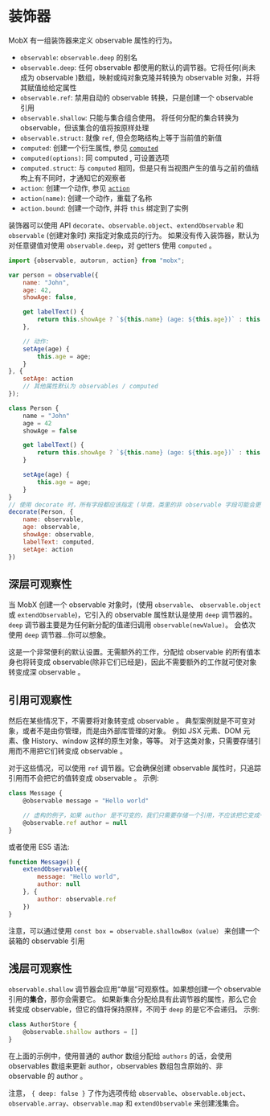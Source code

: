 # 装饰器

MobX 有一组装饰器来定义 observable 属性的行为。

* `observable`: `observable.deep` 的别名
* `observable.deep`: 任何 observable 都使用的默认的调节器。它将任何(尚未成为 observable )数组，映射或纯对象克隆并转换为 observable 对象，并将其赋值给给定属性
* `observable.ref`: 禁用自动的 observable 转换，只是创建一个 observable 引用
* `observable.shallow`: 只能与集合组合使用。 将任何分配的集合转换为 observable，但该集合的值将按原样处理
* `observable.struct`: 就像 `ref`, 但会忽略结构上等于当前值的新值
* `computed`: 创建一个衍生属性, 参见 [`computed`](computed-decorator.md)
* `computed(options)`: 同 computed , 可设置选项
* `computed.struct`: 与 `computed` 相同，但是只有当视图产生的值与之前的值结构上有不同时，才通知它的观察者
* `action`: 创建一个动作, 参见 [`action`](action.md)
* `action(name)`: 创建一个动作，重载了名称
* `action.bound`: 创建一个动作, 并将 `this` 绑定到了实例

装饰器可以使用 API `decorate`、`observable.object`、`extendObservable` 和 `observable` (创建对象时) 来指定对象成员的行为。
如果没有传入装饰器，默认为对任意键值对使用 `observable.deep`，对 getters 使用 `computed` 。

```javascript
import {observable, autorun, action} from "mobx";

var person = observable({
	name: "John",
	age: 42,
	showAge: false,

	get labelText() {
		return this.showAge ? `${this.name} (age: ${this.age})` : this.name;
	},

    // 动作:
    setAge(age) {
        this.age = age;
    }
}, {
    setAge: action
    // 其他属性默认为 observables / computed
});
```

```javascript
class Person {
	name = "John"
	age = 42
	showAge = false

	get labelText() {
		return this.showAge ? `${this.name} (age: ${this.age})` : this.name;
	}

    setAge(age) {
        this.age = age;
    }
}
// 使用 decorate 时，所有字段都应该指定 (毕竟，类里的非 observable 字段可能会更多)
decorate(Person, {
    name: observable,
    age: observable,
    showAge: observable,
    labelText: computed,
    setAge: action
})
```

## 深层可观察性

当 MobX 创建一个 observable 对象时，(使用 `observable`、 `observable.object` 或 `extendObservable`)，它引入的 observable 属性默认是使用 `deep` 调节器的。`deep` 调节器主要是为任何新分配的值递归调用 `observable(newValue)`。
会依次使用 `deep` 调节器...你可以想象。

这是一个非常便利的默认设置。无需额外的工作，分配给 observable 的所有值本身也将转变成 observable(除非它们已经是)，因此不需要额外的工作就可使对象转变成深 observable 。

## 引用可观察性

然后在某些情况下，不需要将对象转变成 observable 。
典型案例就是不可变对象，或者不是由你管理，而是由外部库管理的对象。
例如 JSX 元素、DOM 元素、像 History、window 这样的原生对象，等等。
对于这类对象，只需要存储引用而不用把它们转变成 observable 。

对于这些情况，可以使用 `ref` 调节器。它会确保创建 observable 属性时，只追踪引用而不会把它的值转变成 observable 。
示例:

```javascript
class Message {
    @observable message = "Hello world"

    // 虚构的例子，如果 author 是不可变的，我们只需要存储一个引用，不应该把它变成一个可变的 observable 对象
    @observable.ref author = null
}
```

或者使用 ES5 语法:

```javascript
function Message() {
    extendObservable({
        message: "Hello world",
        author: null
    }, {
        author: observable.ref
    })
}
```

注意，可以通过使用 `const box = observable.shallowBox（value）` 来创建一个装箱的 observable 引用

## 浅层可观察性

`observable.shallow` 调节器会应用“单层”可观察性。如果想创建一个 observable 引用的**集合**，那你会需要它。
如果新集合分配给具有此调节器的属性，那么它会转变成 observable，但它的值将保持原样，不同于 `deep` 的是它不会递归。
示例:

```javascript
class AuthorStore {
    @observable.shallow authors = []
}
```
在上面的示例中，使用普通的 author 数组分配给 `authors` 的话，会使用 observables 数组来更新 author，observables 数组包含原始的、非 observable 的 author 。

注意， `{ deep: false }` 了作为选项传给 `observable`、`observable.object`、`observable.array`、`observable.map` 和 `extendObservable` 来创建浅集合。
